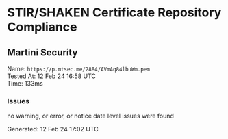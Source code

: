 # STIR/SHAKEN Certificate Repository Compliance

## Martini Security

Name: `https://p.mtsec.me/2884/AVmAq84lbuWm.pem`\
Tested At: 12 Feb 24 16:58 UTC\
Time: 133ms

### Issues

no warning, or error, or notice date level issues were found

Generated: 12 Feb 24 17:02 UTC